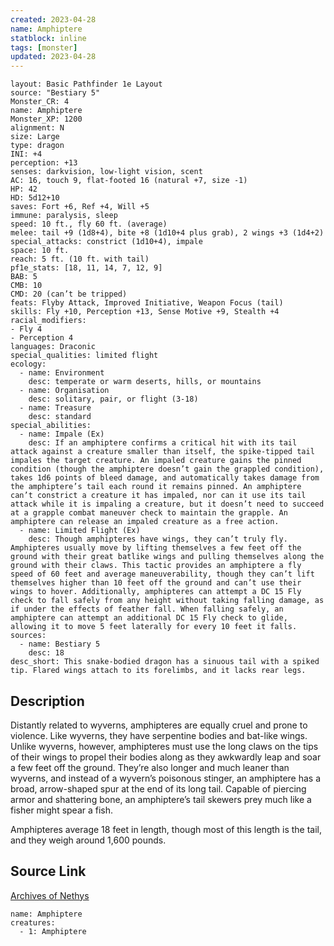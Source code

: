 ```yaml
---
created: 2023-04-28
name: Amphiptere
statblock: inline
tags: [monster]
updated: 2023-04-28
---
```

```statblock
layout: Basic Pathfinder 1e Layout
source: "Bestiary 5"
Monster_CR: 4
name: Amphiptere
Monster_XP: 1200
alignment: N
size: Large
type: dragon
INI: +4
perception: +13
senses: darkvision, low-light vision, scent
AC: 16, touch 9, flat-footed 16 (natural +7, size -1)
HP: 42
HD: 5d12+10
saves: Fort +6, Ref +4, Will +5
immune: paralysis, sleep
speed: 10 ft., fly 60 ft. (average)
melee: tail +9 (1d8+4), bite +8 (1d10+4 plus grab), 2 wings +3 (1d4+2)
special_attacks: constrict (1d10+4), impale
space: 10 ft.
reach: 5 ft. (10 ft. with tail)
pf1e_stats: [18, 11, 14, 7, 12, 9]
BAB: 5
CMB: 10
CMD: 20 (can’t be tripped)
feats: Flyby Attack, Improved Initiative, Weapon Focus (tail)
skills: Fly +10, Perception +13, Sense Motive +9, Stealth +4
racial_modifiers:
- Fly 4
- Perception 4
languages: Draconic
special_qualities: limited flight
ecology:
  - name: Environment
    desc: temperate or warm deserts, hills, or mountains
  - name: Organisation
    desc: solitary, pair, or flight (3-18)
  - name: Treasure
    desc: standard
special_abilities:
  - name: Impale (Ex)
    desc: If an amphiptere confirms a critical hit with its tail attack against a creature smaller than itself, the spike-tipped tail impales the target creature. An impaled creature gains the pinned condition (though the amphiptere doesn’t gain the grappled condition), takes 1d6 points of bleed damage, and automatically takes damage from the amphiptere’s tail each round it remains pinned. An amphiptere can’t constrict a creature it has impaled, nor can it use its tail attack while it is impaling a creature, but it doesn’t need to succeed at a grapple combat maneuver check to maintain the grapple. An amphiptere can release an impaled creature as a free action.
  - name: Limited Flight (Ex)
    desc: Though amphipteres have wings, they can’t truly fly. Amphipteres usually move by lifting themselves a few feet off the ground with their great batlike wings and pulling themselves along the ground with their claws. This tactic provides an amphiptere a fly speed of 60 feet and average maneuverability, though they can’t lift themselves higher than 10 feet off the ground and can’t use their wings to hover. Additionally, amphipteres can attempt a DC 15 Fly check to fall safely from any height without taking falling damage, as if under the effects of feather fall. When falling safely, an amphiptere can attempt an additional DC 15 Fly check to glide, allowing it to move 5 feet laterally for every 10 feet it falls.
sources:
  - name: Bestiary 5
    desc: 18
desc_short: This snake-bodied dragon has a sinuous tail with a spiked tip. Flared wings attach to its forelimbs, and it lacks rear legs.
```
## Description
Distantly related to wyverns, amphipteres are equally cruel and prone to violence. Like wyverns, they have serpentine bodies and bat-like wings. Unlike wyverns, however, amphipteres must use the long claws on the tips of their wings to propel their bodies along as they awkwardly leap and soar a few feet off the ground. They’re also longer and much leaner than wyverns, and instead of a wyvern’s poisonous stinger, an amphiptere has a broad, arrow-shaped spur at the end of its long tail. Capable of piercing armor and shattering bone, an amphiptere’s tail skewers prey much like a fisher might spear a fish.

Amphipteres average 18 feet in length, though most of this length is the tail, and they weigh around 1,600 pounds.
## Source Link
[Archives of Nethys](https://aonprd.com/MonsterDisplay.aspx?ItemName=Amphiptere)
```encounter-table
name: Amphiptere
creatures:
  - 1: Amphiptere
```

